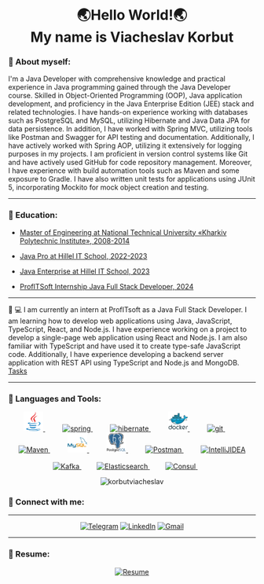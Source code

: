 <!--<p align="center">
  <img src="https://github.com/KorbutViacheslav/KorbutViacheslav/assets/115156156/50c7f37d-a7a1-4c67-97b8-e844cd1ad7a8" alt="work" width="500" height="200">
</p>-->


<h1 align="center"> 🌏Hello World!🌏<br> My name is Viacheslav Korbut </h1>

<!--<h3 align="center">Java developer from Ukraine</h3>-->
<h3 align="left">🔹 About myself:</h3>
  I'm a Java Developer with comprehensive knowledge and practical experience in Java programming gained through the Java Developer
course. Skilled in Object-Oriented Programming (OOP), Java application development, and proficiency in the Java Enterprise Edition (JEE)
stack and related technologies. I have hands-on experience working with databases such as PostgreSQL and MySQL, utilizing Hibernate and
Java Data JPA for data persistence. In addition, I have worked with Spring MVC, utilizing tools like Postman and Swagger for API testing and
documentation. Additionally, I have actively worked with Spring AOP, utilizing it extensively for logging purposes in my projects. I am
proficient in version control systems like Git and have actively used GitHub for code repository management. Moreover, I have experience
with build automation tools such as Maven and some exposure to Gradle. I have also written unit tests for applications using JUnit 5,
incorporating Mockito for mock object creation and testing. 

---
<h3 align="left">🔹 Education:</h3>

- [Master of Engineering at National Technical University
«Kharkiv Polytechnic Institute», 2008-2014](https://www.kpi.kharkov.ua/eng/)<br>

- [Java Pro at Hillel IT School, 2022-2023](https://certificate.ithillel.ua/view/53433171)

- [Java Enterprise at Hillel IT School, 2023](https://certificate.ithillel.ua/view/43554853)

- [ProfITSoft Internship Java Full Stack Developer,  2024](https://profitsoft.dev/)

---
<!-- 🔹 💻 Currently, I’m learning in [Hillel IT School](https://ithillel.ua) and working on [Employees Manager App](https://github.com/KorbutViacheslav/demoWithTests).-->
🔹 💻 I am currently an intern at ProfITsoft as a Java Full Stack Developer. I am learning how to develop web applications using Java, JavaScript, TypeScript, React, and Node.js. I have experience working on a project to develop a single-page web application using React and Node.js. I am also familiar with TypeScript and have used it to create type-safe JavaScript code. Additionally, I have experience developing a backend server application with REST API using TypeScript and Node.js and MongoDB. [Tasks](https://github.com/KorbutViacheslav/profitsoft)

---
<h3 align="left">🔹 Languages and Tools:</h3>
<p align="center"> 
  <a href="https://www.java.com" target="_blank" rel="noreferrer"> <img src="https://raw.githubusercontent.com/devicons/devicon/master/icons/java/java-original.svg" alt="java" width="40" height="40"/> </a>&nbsp; &nbsp;&nbsp;&nbsp;&nbsp;&nbsp;&nbsp;
    <a href="https://spring.io/" target="_blank" rel="noreferrer"> <img src="https://www.vectorlogo.zone/logos/springio/springio-icon.svg" alt="spring" width="40" height="40"/> </a>&nbsp; &nbsp;&nbsp;&nbsp;&nbsp;&nbsp;&nbsp;
      <a href="https://hibernate.org/" target="_blank" rel="noreferrer"> <img src="https://assets.bitdegree.org/online-learning-platforms/storage/media/2018/12/hibernate-interview-questions-logo.png" alt="hibernate" width="40" height="40"/> </a>&nbsp; &nbsp;&nbsp;&nbsp;&nbsp;&nbsp;&nbsp;
  <a href="https://www.docker.com/" target="_blank" rel="noreferrer"> <img src="https://raw.githubusercontent.com/devicons/devicon/master/icons/docker/docker-original-wordmark.svg" alt="docker" width="40" height="40"/> </a>&nbsp; &nbsp;&nbsp;&nbsp;&nbsp;&nbsp;&nbsp;
  <a href="https://git-scm.com/" target="_blank" rel="noreferrer"> <img src="https://www.vectorlogo.zone/logos/git-scm/git-scm-icon.svg" alt="git" width="40" height="40"/> </a>&nbsp; &nbsp;&nbsp;&nbsp;&nbsp;&nbsp;&nbsp;
  <a href="https://maven.apache.org/" target="_blank" rel="noreferrer"> <img src="https://javapro.ir/uploadfile/file_portal/site_2237_web/file_portal_end/%D8%A8%D8%AE%D8%B4-%D9%85%D8%AD%D8%AA%D9%88%D8%A7%DB%8C%DB%8C-%D8%B3%D8%A7%DB%8C%D8%AA/%D9%88%D8%A8%D9%84%D8%A7%DA%AF/%D9%85%D9%82%D8%A7%D9%84%D8%A7%D8%AA-%D8%AC%D8%A7%D9%88%D8%A7/4.png" alt="Maven" width="50" height="40"/> </a>&nbsp; &nbsp;&nbsp;&nbsp;&nbsp;&nbsp;&nbsp;
  <a href="https://www.mysql.com/" target="_blank" rel="noreferrer"> <img src="https://raw.githubusercontent.com/devicons/devicon/master/icons/mysql/mysql-original-wordmark.svg" alt="mysql" width="40" height="40"/> </a>&nbsp; &nbsp;&nbsp;&nbsp;&nbsp;&nbsp;&nbsp; 
  <a href="https://www.postgresql.org" target="_blank" rel="noreferrer"> <img src="https://raw.githubusercontent.com/devicons/devicon/master/icons/postgresql/postgresql-original-wordmark.svg" alt="postgresql" width="40" height="40"/> </a>&nbsp; &nbsp;&nbsp;&nbsp;&nbsp;&nbsp;&nbsp; 
<a href="https://www.postman.com/" target="_blank" rel="noreferrer"> <img src="https://github-production-user-asset-6210df.s3.amazonaws.com/115156156/249695423-86ab927d-ca87-43b1-bad3-b7320870d5eb.png" alt="Postman" width="50" height="40"/> </a>&nbsp; &nbsp;&nbsp;&nbsp;&nbsp;&nbsp;&nbsp;
  <a href="https://www.jetbrains.com/idea/" target="_blank" rel="noreferrer"> <img src="https://upload.wikimedia.org/wikipedia/commons/thumb/9/9c/IntelliJ_IDEA_Icon.svg/1200px-IntelliJ_IDEA_Icon.svg.png" alt="IntelliJIDEA" width="40" height="40"/> </a>
  <br>
  <br>
    <a href="https://kafka.apache.org" target="_blank" rel="noreferrer"> <img src="https://static-00.iconduck.com/assets.00/kafka-icon-2048x935-cvu4503l.png" alt="Kafka" width="70" height="40"/> </a>&nbsp; &nbsp; &nbsp; &nbsp; 
    <a href="https://www.elastic.co" target="_blank" rel="noreferrer"> <img src="https://brandslogos.com/wp-content/uploads/thumbs/elastic-elasticsearch-logo-vector.svg" alt="Elasticsearch" width="40" height="40"/> </a>&nbsp; &nbsp; &nbsp; &nbsp;
    <a href="https://www.consul.io" target="_blank" rel="noreferrer"> <img src="https://seeklogo.com/images/C/consul-logo-1518D89C67-seeklogo.com.png" alt="Consul" width="40" height="40"/> </a>&nbsp; &nbsp; &nbsp; &nbsp;
</p>


<div style="text-align: center;">
  <img src="https://github-readme-stats.vercel.app/api/top-langs?username=korbutviacheslav&show_icons=true&locale=en&layout=compact" alt="korbutviacheslav" style="margin: 0 auto;">
</div>


<h3 align="left">🔹 Connect with me:</h3>

---
<p align="center">
<a href="https://t.me/korbut_viacheslav"><img src="https://img.shields.io/badge/Telegram-2CA5E0?style=for-the-badge&logo=telegram&logoColor=white" alt="Telegram" height="40"></a>
<a href="https://linkedin.com/in/viacheslav-korbut-5742a1272"><img src="https://img.shields.io/badge/LinkedIn-0077B5?style=for-the-badge&logo=linkedin&logoColor=white" alt="LinkedIn" height="40"></a>
<a href="mailto:korbutjava@gmail.com"><img src="https://img.shields.io/badge/Gmail-D14836?style=for-the-badge&logo=gmail&logoColor=white" alt="Gmail" height="40"/></a>
</p>

---
<h3 align="left">🔹 Resume:</h3>
<p align="center">
  <a href="https://github.com/KorbutViacheslav/KorbutViacheslav/raw/main/Viacheslav's%20Resume(JDp).pdf" target="_blank" rel="noreferrer">
    <img align="center" src="https://kartinki.pibig.info/uploads/posts/2023-04/1682119748_kartinki-pibig-info-p-kartinka-rezyume-arti-krasivo-3.png" alt="Resume" height="70" width="90" />
  </a>
</p>
